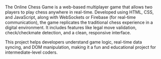 The Online Chess Game is a web-based multiplayer game that allows two players to play chess anywhere in real-time. Developed using HTML, CSS, and JavaScript, along with WebSockets or Firebase (for real-time communication), the game replicates the traditional chess experience in a digital environment. It includes features like legal move validation, check/checkmate detection, and a clean, responsive interface.

This project helps developers understand game logic, real-time data syncing, and DOM manipulation, making it a fun and educational project for intermediate-level coders.
